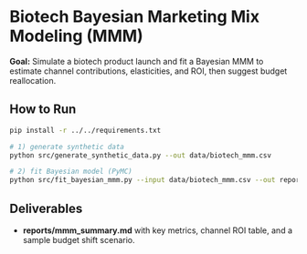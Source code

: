 # Biotech Bayesian Marketing Mix Modeling (MMM)

**Goal:** Simulate a biotech product launch and fit a Bayesian MMM to estimate channel contributions, elasticities, and ROI, then suggest budget reallocation.

## How to Run

```bash
pip install -r ../../requirements.txt

# 1) generate synthetic data
python src/generate_synthetic_data.py --out data/biotech_mmm.csv

# 2) fit Bayesian model (PyMC)
python src/fit_bayesian_mmm.py --input data/biotech_mmm.csv --out reports/mmm_summary.md
```

## Deliverables
- **reports/mmm_summary.md** with key metrics, channel ROI table, and a sample budget shift scenario.
